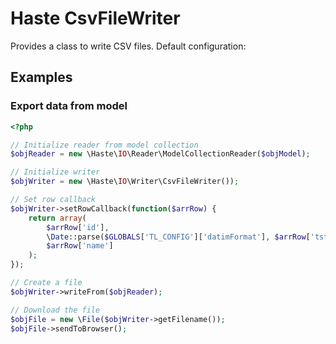 # Haste CsvFileWriter

Provides a class to write CSV files. Default configuration:

## Examples ##

### Export data from model ###

```php
<?php

// Initialize reader from model collection
$objReader = new \Haste\IO\Reader\ModelCollectionReader($objModel);

// Initialize writer
$objWriter = new \Haste\IO\Writer\CsvFileWriter());

// Set row callback
$objWriter->setRowCallback(function($arrRow) {
    return array(
        $arrRow['id'],
        \Date::parse($GLOBALS['TL_CONFIG']['datimFormat'], $arrRow['tstamp']),
        $arrRow['name']
    );
});

// Create a file
$objWriter->writeFrom($objReader);

// Download the file
$objFile = new \File($objWriter->getFilename());
$objFile->sendToBrowser();
```